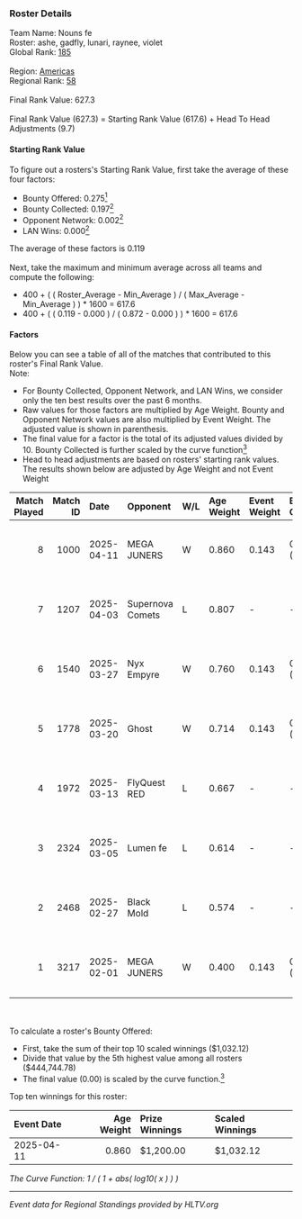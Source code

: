 ### Roster Details<br />
Team Name: Nouns fe<br />
Roster: ashe, gadfly, lunari, raynee, violet<br />
Global Rank: [185](../../standings_global_2025_06_02.md)<br />
<br />
Region: [Americas]( ../../standings_americas_2025_06_02.md)<br />
Regional Rank: [58]( ../../standings_americas_2025_06_02.md)<br />
<br />
Final Rank Value:  627.3<br />
<br />
Final Rank Value (627.3) = Starting Rank Value (617.6) + Head To Head Adjustments (9.7)<br />

#### Starting Rank Value<br />
To figure out a rosters's Starting Rank Value, first take the average of these four factors:<br />
- Bounty Offered: 0.275[<sup>1</sup>](#table2)
- Bounty Collected: 0.197[<sup>2</sup>](#table1)
- Opponent Network: 0.002[<sup>2</sup>](#table1)
- LAN Wins: 0.000[<sup>2</sup>](#table1)

The average of these factors is 0.119<br />
<br />
Next, take the maximum and minimum average across all teams and compute the following:<br />
- 400 + ( ( Roster_Average - Min_Average ) / ( Max_Average - Min_Average ) ) * 1600 = 617.6
- 400 + ( ( 0.119 - 0.000 ) / ( 0.872 - 0.000 ) ) * 1600 = 617.6


#### Factors<br />
Below you can see a table of all of the matches that contributed to this roster's Final Rank Value.<br />
Note:<br />

- For Bounty Collected, Opponent Network, and LAN Wins, we consider only the ten best results over the past 6 months.
- Raw values for those factors are multiplied by Age Weight. Bounty and Opponent Network values are also multiplied by Event Weight. The adjusted value is shown in parenthesis.
- The final value for a factor is the total of its adjusted values divided by 10. Bounty Collected is further scaled by the curve function[<sup>3</sup>](#curveFunction)
- Head to head adjustments are based on rosters' starting rank values. The results shown below are adjusted by Age Weight and not Event Weight
<span id="table1"></span><br />


| Match Played | Match ID | Date       | Opponent         | W/L | Age Weight | Event Weight | Bounty Collected | Opponent Network | LAN Wins  | H2H Adj. | Roster                                  |
| -: | -: | :- | :- | :- | :- | :- | :- | :- | :- | -: | :- |
|            8 |     1000 | 2025-04-11 | MEGA JUNERS      | W   | 0.860      | 0.143        | 0.002 (0.000)    | 0.051 (0.006)    | 0 (0.000) |    11.77 | ashe, gadfly, lunari, raynee, violet    |
|            7 |     1207 | 2025-04-03 | Supernova Comets | L   | 0.807      | -            | -                | -                | -         |    -3.76 | ashe, gadfly, lunari, raynee, violet    |
|            6 |     1540 | 2025-03-27 | Nyx Empyre       | W   | 0.760      | 0.143        | 0.002 (0.000)    | 0.018 (0.002)    | 0 (0.000) |     8.29 | ashe, katalyyst, lunari, raynee, violet |
|            5 |     1778 | 2025-03-20 | Ghost            | W   | 0.714      | 0.143        | 0.003 (0.000)    | 0.097 (0.010)    | 0 (0.000) |    12.05 | ashe, katalyyst, lunari, raynee, violet |
|            4 |     1972 | 2025-03-13 | FlyQuest RED     | L   | 0.667      | -            | -                | -                | -         |    -6.49 | ashe, jesscas, lunari, raynee, violet   |
|            3 |     2324 | 2025-03-05 | Lumen fe         | L   | 0.614      | -            | -                | -                | -         |    -9.30 | ashe, jesscas, lunari, raynee, violet   |
|            2 |     2468 | 2025-02-27 | Black Mold       | L   | 0.574      | -            | -                | -                | -         |    -8.90 | ashe, jesscas, lunari, raynee, violet   |
|            1 |     3217 | 2025-02-01 | MEGA JUNERS      | W   | 0.400      | 0.143        | 0.002 (0.000)    | 0.051 (0.003)    | 0 (0.000) |     6.05 | ashe, jesscas, lunari, raynee, violet   |

<br />
<span id="table2"></span><br />
To calculate a roster's Bounty Offered:<br />

- First, take the sum of their top 10 scaled winnings ($1,032.12)
- Divide that value by the 5th highest value among all rosters ($444,744.78)
- The final value (0.00) is scaled by the curve function.[<sup>3</sup>](#curveFunction)

Top ten winnings for this roster:<br />

| Event Date | Age Weight | Prize Winnings | Scaled Winnings |
| :- | -: | :- | :- |
| 2025-04-11 |      0.860 | $1,200.00      | $1,032.12       |


<span id="curveFunction"></span>_The Curve Function: 1 / ( 1 + abs( log10( x ) ) )_<br />

---
_Event data for Regional Standings provided by HLTV.org_<br />
